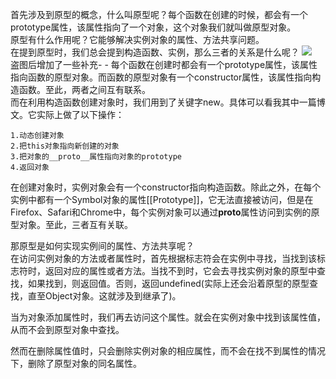 首先涉及到原型的概念，什么叫原型呢？每个函数在创建的时候，都会有一个prototype属性，该属性指向了一个对象，这个对象我们就叫做原型对象。  
原型有什么作用呢？它能够解决实例对象的属性、方法共享问题。  
在提到原型时，我们总会提到构造函数、实例，那么三者的关系是什么呢？
![](http://upload-images.jianshu.io/upload_images/2439144-302e79948d695640.png?imageMogr2/auto-orient/strip%7CimageView2/2/w/1240)  
盗图后增加了一些补充- -
每个函数在创建时都会有一个prototype属性，该属性指向函数的原型对象。而函数的原型对象有一个constructor属性，该属性指向构造函数。至此，两者之间互有联系。  
而在利用构造函数创建对象时，我们用到了关键字new。具体可以看我其中一篇博文。它实际上做了以下操作：

    1.动态创建对象
    2.把this对象指向新创建的对象
    3.把对象的__proto__属性指向对象的prototype
    4.返回对象

在创建对象时，实例对象会有一个constructor指向构造函数。除此之外，在每个实例中都有一个Symbol对象的属性[[Prototype]]，它无法直接被访问，但是在Firefox、Safari和Chrome中，每个实例对象可以通过**proto**属性访问到实例的原型对象。至此，三者互有关联。

那原型是如何实现实例间的属性、方法共享呢？  
在访问实例对象的方法或者属性时，首先根据标志符会在实例中寻找，当找到该标志符时，返回对应的属性或者方法。当找不到时，它会去寻找实例对象的原型中查找，如果找到，则返回值。否则，返回undefined(实际上还会沿着原型的原型查找，直至Object对象。这就涉及到继承了)。

当为对象添加属性时，我们再去访问这个属性。就会在实例对象中找到该属性值，从而不会到原型对象中查找。

然而在删除属性值时，只会删除实例对象的相应属性，而不会在找不到属性的情况下，删除了原型对象的同名属性。